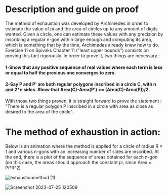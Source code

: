 # Description and guide on proof
The method of exhaustion was developed by Archimedes in order to estimate the value of pi and the area of circles up to any amount of digits wanted. 
Given a circle, one can estimate these values with any precision by inscribing a regular n-gon with n large enough and computing its area, which is something that by the time, Archimedes already knew how to do. Exercise 11 on Spivaks Chapter 11 ("least upper bounds") consists on proving this fact rigorously.
In order to prove it, two things are necessary : 
#### 1-Show that any positive sequence of real values where each term is less or equal to half the previous one converges to zero.
#### 2-Say P and P' are both regular polygons inscribed in a circle C, with n and 2*n sides. Show that Area(C)-Area(P') <= (Area(C)-Area(P))/2.
With those two things proven, it is straight forward to prove the statement : "There is a regular polygon P inscribed in a circle with area as close as desired to the area of the circle".
# The method of exhaustion in action:
Below is an animation where the method is applied for a circle of radius R = 1 and various n-gons with an increasing number of sides are inscribed. At the end, there is a plot of the sequence of areas obtained for each n-gon (on this case, the areas should approach the constant pi, since Area = Pi*R^2)

![exhaustionmethod (1)](https://github.com/Panithecracker/Real-Analysis-Visuals/assets/97905110/39b20c4b-26cd-4c6e-8f7a-1c99c7db93e4)

![Screenshot 2023-07-25 120509](https://github.com/Panithecracker/Real-Analysis-Visuals/assets/97905110/aa463c5b-733a-429a-a6af-540c78856a7d)


